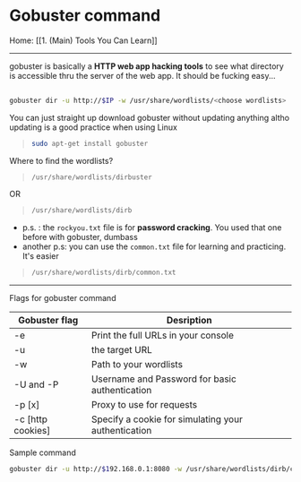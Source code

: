 # Gobuster command

Home: [[1. (Main) Tools You Can Learn]]

-------------------------------
gobuster is basically a **HTTP web app hacking tools** to see what directory is accessible thru the server of the web app. It should be fucking easy...

```bash
	
gobuster dir -u http://$IP -w /usr/share/wordlists/<choose wordlists>

```


You can just straight up download gobuster without updating anything altho updating is a good practice when using Linux

> ```bash
> sudo apt-get install gobuster
> ```

Where to find the wordlists?

>```bash
>/usr/share/wordlists/dirbuster
>```

OR

>```bash
>/usr/share/wordlists/dirb
>```

- p.s. : the `rockyou.txt` file is for **password cracking**. You used that one before with gobuster, dumbass
- another p.s: you can use the ```common.txt``` file for learning and practicing. It's easier
>```bash
>/usr/share/wordlists/dirb/common.txt
>```

---

Flags for gobuster command

| Gobuster flag | Desription|
| --- | --- |
| -e | Print the full URLs in your console |
| -u | the target URL | 
| -w | Path to your wordlists | 
| -U and -P | Username and Password for basic authentication | 
| -p [x] | Proxy to use for requests | 
| -c [http cookies] | Specify a cookie for simulating your authentication |


Sample command

```bash
gobuster dir -u http://$192.168.0.1:8080 -w /usr/share/wordlists/dirb/common.txt
```
